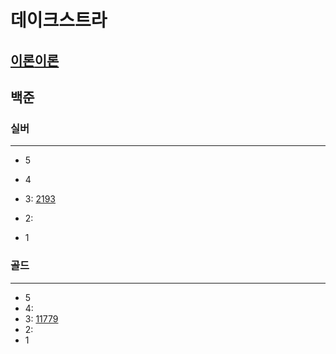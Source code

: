 # 데이크스트라
## [이론](..%2F..%2FAlgorithmTheory%2F%EB%8D%B0%EC%9D%B4%ED%81%AC%EC%8A%A4%ED%8A%B8%EB%9D%BC.md)[이론](https://docs.python.org/ko/3/library/heapq.html)
## 백준

### 실버

---

- 5
- 4
- 3:
[2193](..%2FDP%2F2193%2F2193.md)
- 2:

- 1

### 골드

---

- 5
- 4:
- 3:
[11779](11779%2F11779.md)
- 2:
- 1


